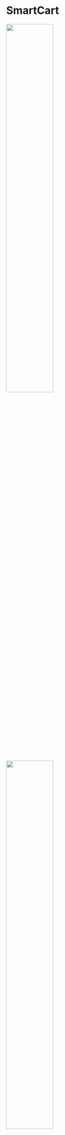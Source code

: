 # SmartCart
 
<img src ="https://user-images.githubusercontent.com/65766383/94706799-9de8b100-037d-11eb-804f-2c34f140453b.png" height="50%"></img>
<img src ="https://user-images.githubusercontent.com/65766383/94706809-a2ad6500-037d-11eb-9fbc-1d49b5e63728.png" height="50%"></img>
<img src ="https://user-images.githubusercontent.com/65766383/94706818-a50fbf00-037d-11eb-8750-47ef92a78303.png" height="50%"></img>
<br>
<img src ="https://user-images.githubusercontent.com/65766383/94706829-a7721900-037d-11eb-82fb-7184eff88469.png" height="50%"></img>
<img src ="https://user-images.githubusercontent.com/65766383/94706832-a93bdc80-037d-11eb-96ca-2d78d3bff357.png" height="50%"></img>
<br>
<img src ="https://user-images.githubusercontent.com/65766383/94706847-accf6380-037d-11eb-94a7-bcc5ea6045f5.png" height="50%"></img>
<img src ="https://user-images.githubusercontent.com/65766383/94706852-ae992700-037d-11eb-9eca-20959d6a9428.png" height="50%"></img>
